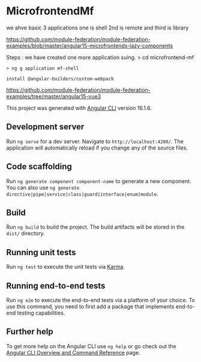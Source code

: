 # MicrofrontendMf


we ahve basic 3 applications 
one is shell 
2nd is remote and third is 
library 

https://github.com/module-federation/module-federation-examples/blob/master/angular15-microfrontends-lazy-components

Steps : 
we have created one more application suing. 
    > cd microfrontend-mf
    
    > ng g application mf-shell

    install @angular-builders/custom-webpack

https://github.com/module-federation/module-federation-examples/tree/master/angular15-vue3

This project was generated with [Angular CLI](https://github.com/angular/angular-cli) version 16.1.6.

## Development server

Run `ng serve` for a dev server. Navigate to `http://localhost:4200/`. The application will automatically reload if you change any of the source files.

## Code scaffolding

Run `ng generate component component-name` to generate a new component. You can also use `ng generate directive|pipe|service|class|guard|interface|enum|module`.

## Build

Run `ng build` to build the project. The build artifacts will be stored in the `dist/` directory.

## Running unit tests

Run `ng test` to execute the unit tests via [Karma](https://karma-runner.github.io).

## Running end-to-end tests

Run `ng e2e` to execute the end-to-end tests via a platform of your choice. To use this command, you need to first add a package that implements end-to-end testing capabilities.

## Further help

To get more help on the Angular CLI use `ng help` or go check out the [Angular CLI Overview and Command Reference](https://angular.io/cli) page.

